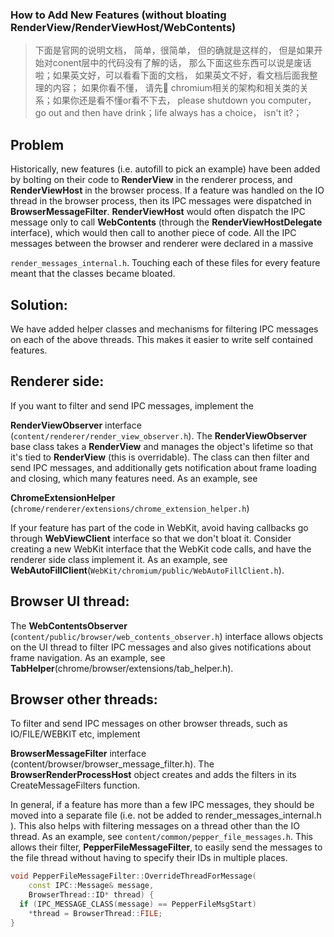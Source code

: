 ### How to Add New Features (without bloating RenderView/RenderViewHost/WebContents)

> 下面是官网的说明文档， 简单，很简单， 但的确就是这样的， 但是如果开始对conent层中的代码没有了解的话， 那么下面这些东西可以说是废话啦；如果英文好，可以看看下面的文档， 如果英文不好，看文档后面我整理的内容； 如果你看不懂， 请先👀 chromium相关的架构和相关类的关系；如果你还是看不懂or看不下去， please shutdown you computer， go out and then have drink；life always has a choice， isn't it?；

**Problem**
---

Historically, new features (i.e. autofill to pick an example) have been added by bolting on their code to **RenderView** in the renderer process, and **RenderViewHost** in the browser process. If a feature was handled on the IO thread in the browser process, then its IPC messages were dispatched in **BrowserMessageFilter**. **RenderViewHost** would often dispatch the IPC message only to call **WebContents** (through the **RenderViewHostDelegate** interface), which would then call to another piece of code. All the IPC messages between the browser and renderer were declared in a massive 

`render_messages_internal.h`.  Touching each of these files for every feature meant that the classes became bloated.

**Solution:**
---

We have added helper classes and mechanisms for filtering IPC messages on each of the above threads. This makes it easier to write self contained features.

**Renderer side:**
---

If you want to filter and send IPC messages, implement the 

**RenderViewObserver** interface (`content/renderer/render_view_observer.h`). The  **RenderViewObserver** base class takes a  **RenderView** and manages the object's lifetime so that it's tied to **RenderView** (this is overridable). The class can then filter and send IPC messages, and additionally gets notification about frame loading and closing, which many features need.  As an example, see 

**ChromeExtensionHelper** (`chrome/renderer/extensions/chrome_extension_helper.h`)

If your feature has part of the code in WebKit, avoid having callbacks go through  **WebViewClient** interface so that we don't bloat it. Consider creating a new WebKit interface that the WebKit code calls, and have the renderer side class implement it. As an example, see  **WebAutoFillClient**(`WebKit/chromium/public/WebAutoFillClient.h`).

Browser UI thread:
---

The  **WebContentsObserver** (`content/public/browser/web_contents_observer.h`) interface allows objects on the UI thread to filter IPC messages and also gives notifications about frame navigation. As an example, see **TabHelper**(chrome/browser/extensions/tab_helper.h).


Browser other threads:
---

To filter and send IPC messages on other browser threads, such as IO/FILE/WEBKIT etc, implement 

**BrowserMessageFilter** interface (content/browser/browser_message_filter.h). The **BrowserRenderProcessHost** object creates and adds the filters in its CreateMessageFilters function.


In general, if a feature has more than a few IPC messages, they should be moved into a separate file (i.e. not be added to render_messages_internal.h ). This also helps with filtering messages on a thread other than the IO thread. As an example, see `content/common/pepper_file_messages.h`. This allows their filter,  **PepperFileMessageFilter**, to easily send the messages to the file thread without having to specify their IDs in multiple places.

```cpp
void PepperFileMessageFilter::OverrideThreadForMessage(
    const IPC::Message& message,
    BrowserThread::ID* thread) {
  if (IPC_MESSAGE_CLASS(message) == PepperFileMsgStart)
    *thread = BrowserThread::FILE;
}
```
